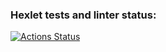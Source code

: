 ### Hexlet tests and linter status:
[![Actions Status](https://github.com/gl-el/algorithms-project-69/actions/workflows/hexlet-check.yml/badge.svg)](https://github.com/gl-el/algorithms-project-69/actions)